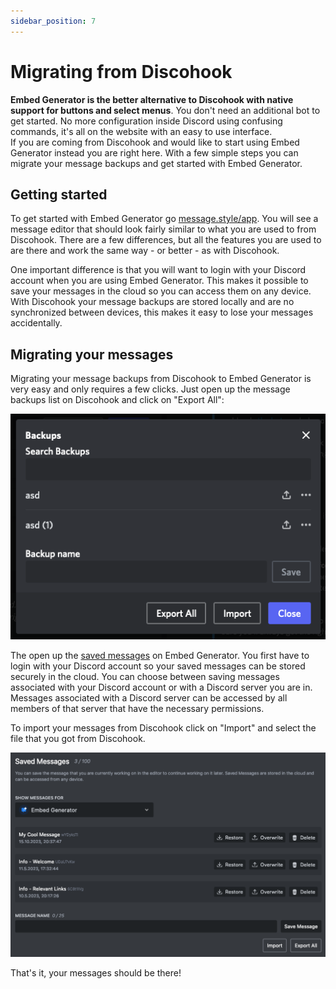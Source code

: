 ```yaml
---
sidebar_position: 7
---
```


# Migrating from Discohook

**Embed Generator is the better alternative to Discohook with native support for buttons and select menus**. You don't need an additional bot to get started. No more configuration inside Discord using confusing commands, it's all on the website with an easy to use interface.  
If you are coming from Discohook and would like to start using Embed Generator instead you are right here. With a few simple steps you can migrate your message backups and get started with Embed Generator.

## Getting started

To get started with Embed Generator go [message.style/app](https://message.style/app). You will see a message editor that should look fairly similar to what you are used to from Discohook. There are a few differences, but all the features you are used to are there and work the same way - or better - as with Discohook.

One important difference is that you will want to login with your Discord account when you are using Embed Generator. This makes it possible to save your messages in the cloud so you can access them on any device. With Discohook your message backups are stored locally and are no synchronized between devices, this makes it easy to lose your messages accidentally.

## Migrating your messages

Migrating your message backups from Discohook to Embed Generator is very easy and only requires a few clicks. Just open up the message backups list on Discohook and click on "Export All":

![Discohook message backups](./discohook-message-backups.png)

The open up the [saved messages](https://message.style/app/messages) on Embed Generator. You first have to login with your Discord account so your saved messages can be stored securely in the cloud. You can choose between saving messages associated with your Discord account or with a Discord server you are in. Messages associated with a Discord server can be accessed by all members of that server that have the necessary permissions.

To import your messages from Discohook click on "Import" and select the file that you got from Discohook.

![Saved messaages](./save-messages-feature.png)

That's it, your messages should be there!
